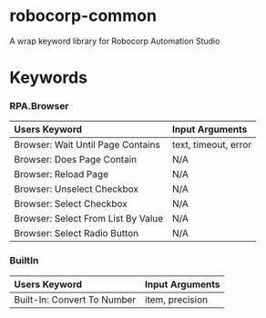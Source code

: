 # robocorp-common

A wrap keyword library for Robocorp Automation Studio

# Keywords

### RPA.Browser

| Users Keyword | Input Arguments |
| :--- | :--- |
| Browser: Wait Until Page Contains | text, timeout, error |
| Browser: Does Page Contain | N/A |
| Browser: Reload Page | N/A |
| Browser: Unselect Checkbox | N/A |
| Browser: Select Checkbox | N/A |
| Browser: Select From List By Value | N/A |
| Browser: Select Radio Button | N/A |

### BuiltIn

| Users Keyword | Input Arguments |
| :--- | :--- |
| Built-In: Convert To Number | item, precision |